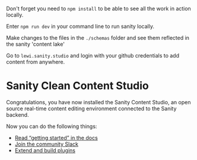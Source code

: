 Don't forget you need to `npm install` to be able to see all the work in action locally.

Enter `npm run dev` in your command line to run sanity locally.

Make changes to the files in the `./schemas` folder and see them reflected in the sanity 'content lake'

Go to `lewi.sanity.studio` and login with your github credentials to add content from anywhere.

# Sanity Clean Content Studio

Congratulations, you have now installed the Sanity Content Studio, an open source real-time content editing environment connected to the Sanity backend.

Now you can do the following things:

- [Read “getting started” in the docs](https://www.sanity.io/docs/introduction/getting-started?utm_source=readme)
- [Join the community Slack](https://slack.sanity.io/?utm_source=readme)
- [Extend and build plugins](https://www.sanity.io/docs/content-studio/extending?utm_source=readme)
